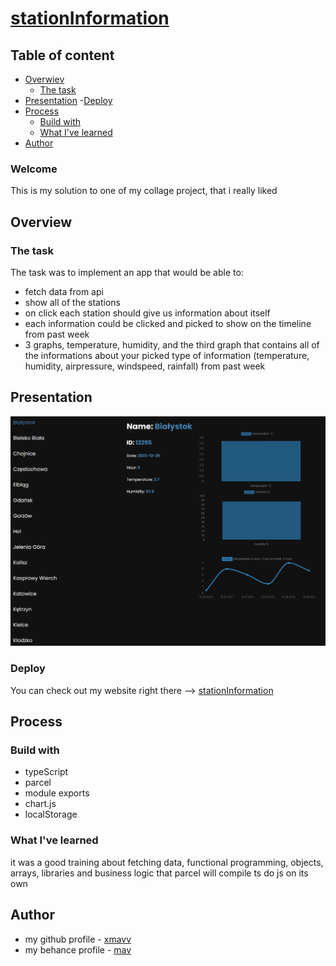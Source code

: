 # [stationInformation](https://stationinformation.netlify.app/)

## Table of content

- [Overwiev](#overview)
  - [The task](#the-task)
- [Presentation](#presentation) -[Deploy](#deploy)
- [Process](#process)
  - [Build with](#build-with)
  - [What I've learned](#what-ive-learned)
- [Author](#author)

### Welcome

This is my solution to one of my collage project, that i really liked

## Overview

### The task

The task was to implement an app that would be able to:

- fetch data from api
- show all of the stations
- on click each station should give us information about itself
- each information could be clicked and picked to show on the timeline from past week
- 3 graphs, temperature, humidity, and the third graph that contains all of the informations about your picked type of information (temperature, humidity, airpressure, windspeed, rainfall) from past week

## Presentation

![Presentation of the final app](./src/img/screenshoot2.png)

### Deploy

You can check out my website right there --> [stationInformation](https://stationinformation.netlify.app/)

## Process

### Build with

- typeScript
- parcel
- module exports
- chart.js
- localStorage

### What I've learned

it was a good training about fetching data, functional programming, objects, arrays, libraries and business logic
that parcel will compile ts do js on its own

## Author

- my github profile - [xmavv](https://github.com/xmavv)
- my behance profile - [mav](https://www.behance.net/mavrgb)

